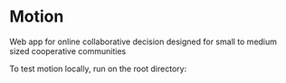 Motion
======

Web app for online collaborative decision designed for small to medium sized cooperative communities

To test motion locally, run on the root directory:


